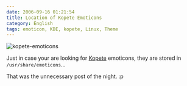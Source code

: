 ```yaml
---
date: 2006-09-16 01:21:54
title: Location of Kopete Emoticons
category: English
tags: emoticon, KDE, kopete, Linux, Theme
---
```


![kopete-emoticons](/uploads/2006/kopete-emoticons.png)

Just in case your are looking for [Kopete](https://kopete.kde.org) emoticons, they are stored in `/usr/share/emoticons`...

That was the unnecessary post of the night. :p
